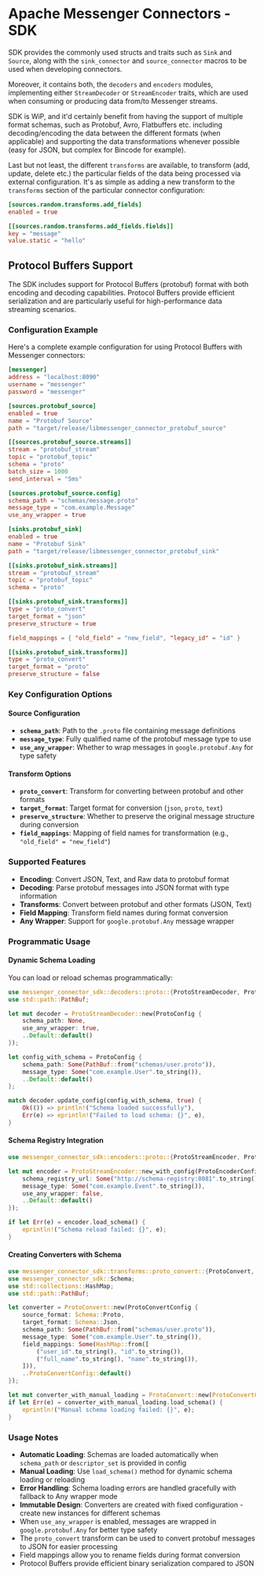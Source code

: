 # Apache Messenger Connectors - SDK

SDK provides the commonly used structs and traits such as `Sink` and `Source`, along with the `sink_connector` and `source_connector` macros to be used when developing connectors.

Moreover, it contains both, the `decoders` and `encoders` modules, implementing either `StreamDecoder` or `StreamEncoder` traits, which are used when consuming or producing data from/to Messenger streams.

SDK is WiP, and it'd certainly benefit from having the support of multiple format schemas, such as Protobuf, Avro, Flatbuffers etc. including decoding/encoding the data between the different formats (when applicable) and supporting the data transformations whenever possible (easy for JSON, but complex for Bincode for example).

Last but not least, the different `transforms` are available, to transform (add, update, delete etc.) the particular fields of the data being processed via external configuration. It's as simple as adding a new transform to the `transforms` section of the particular connector configuration:

```toml
[sources.random.transforms.add_fields]
enabled = true

[[sources.random.transforms.add_fields.fields]]
key = "message"
value.static = "hello"
```

## Protocol Buffers Support

The SDK includes support for Protocol Buffers (protobuf) format with both encoding and decoding capabilities. Protocol Buffers provide efficient serialization and are particularly useful for high-performance data streaming scenarios.

### Configuration Example

Here's a complete example configuration for using Protocol Buffers with Messenger connectors:

```toml
[messenger]
address = "localhost:8090"
username = "messenger"
password = "messenger"

[sources.protobuf_source]
enabled = true
name = "Protobuf Source"
path = "target/release/libmessenger_connector_protobuf_source"

[[sources.protobuf_source.streams]]
stream = "protobuf_stream"
topic = "protobuf_topic"
schema = "proto"
batch_size = 1000
send_interval = "5ms"

[sources.protobuf_source.config]
schema_path = "schemas/message.proto"
message_type = "com.example.Message"
use_any_wrapper = true

[sinks.protobuf_sink]
enabled = true
name = "Protobuf Sink"
path = "target/release/libmessenger_connector_protobuf_sink"

[[sinks.protobuf_sink.streams]]
stream = "protobuf_stream"
topic = "protobuf_topic"
schema = "proto"

[[sinks.protobuf_sink.transforms]]
type = "proto_convert"
target_format = "json"
preserve_structure = true

field_mappings = { "old_field" = "new_field", "legacy_id" = "id" }

[[sinks.protobuf_sink.transforms]]
type = "proto_convert"
target_format = "proto"
preserve_structure = false
```

### Key Configuration Options

#### Source Configuration

- **`schema_path`**: Path to the `.proto` file containing message definitions
- **`message_type`**: Fully qualified name of the protobuf message type to use
- **`use_any_wrapper`**: Whether to wrap messages in `google.protobuf.Any` for type safety

#### Transform Options

- **`proto_convert`**: Transform for converting between protobuf and other formats
- **`target_format`**: Target format for conversion (`json`, `proto`, `text`)
- **`preserve_structure`**: Whether to preserve the original message structure during conversion
- **`field_mappings`**: Mapping of field names for transformation (e.g., `"old_field" = "new_field"`)

### Supported Features

- **Encoding**: Convert JSON, Text, and Raw data to protobuf format
- **Decoding**: Parse protobuf messages into JSON format with type information
- **Transforms**: Convert between protobuf and other formats (JSON, Text)
- **Field Mapping**: Transform field names during format conversion
- **Any Wrapper**: Support for `google.protobuf.Any` message wrapper

### Programmatic Usage

#### Dynamic Schema Loading

You can load or reload schemas programmatically:

```rust
use messenger_connector_sdk::decoders::proto::{ProtoStreamDecoder, ProtoConfig};
use std::path::PathBuf;

let mut decoder = ProtoStreamDecoder::new(ProtoConfig {
    schema_path: None,
    use_any_wrapper: true,
    ..Default::default()
});

let config_with_schema = ProtoConfig {
    schema_path: Some(PathBuf::from("schemas/user.proto")),
    message_type: Some("com.example.User".to_string()),
    ..Default::default()
};

match decoder.update_config(config_with_schema, true) {
    Ok(()) => println!("Schema loaded successfully"),
    Err(e) => eprintln!("Failed to load schema: {}", e),
}
```

#### Schema Registry Integration

```rust
use messenger_connector_sdk::encoders::proto::{ProtoStreamEncoder, ProtoEncoderConfig};

let mut encoder = ProtoStreamEncoder::new_with_config(ProtoEncoderConfig {
    schema_registry_url: Some("http://schema-registry:8081".to_string()),
    message_type: Some("com.example.Event".to_string()),
    use_any_wrapper: false,
    ..Default::default()
});

if let Err(e) = encoder.load_schema() {
    eprintln!("Schema reload failed: {}", e);
}
```

#### Creating Converters with Schema

```rust
use messenger_connector_sdk::transforms::proto_convert::{ProtoConvert, ProtoConvertConfig};
use messenger_connector_sdk::Schema;
use std::collections::HashMap;
use std::path::PathBuf;

let converter = ProtoConvert::new(ProtoConvertConfig {
    source_format: Schema::Proto,
    target_format: Schema::Json,
    schema_path: Some(PathBuf::from("schemas/user.proto")),
    message_type: Some("com.example.User".to_string()),
    field_mappings: Some(HashMap::from([
        ("user_id".to_string(), "id".to_string()),
        ("full_name".to_string(), "name".to_string()),
    ])),
    ..ProtoConvertConfig::default()
});

let mut converter_with_manual_loading = ProtoConvert::new(ProtoConvertConfig::default());
if let Err(e) = converter_with_manual_loading.load_schema() {
    eprintln!("Manual schema loading failed: {}", e);
}
```

### Usage Notes

- **Automatic Loading**: Schemas are loaded automatically when `schema_path` or `descriptor_set` is provided in config
- **Manual Loading**: Use `load_schema()` method for dynamic schema loading or reloading
- **Error Handling**: Schema loading errors are handled gracefully with fallback to Any wrapper mode
- **Immutable Design**: Converters are created with fixed configuration - create new instances for different schemas
- When `use_any_wrapper` is enabled, messages are wrapped in `google.protobuf.Any` for better type safety
- The `proto_convert` transform can be used to convert protobuf messages to JSON for easier processing
- Field mappings allow you to rename fields during format conversion
- Protocol Buffers provide efficient binary serialization compared to JSON
